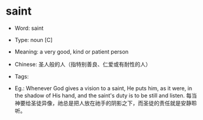# saint

- Word: saint

- Type: noun [C]
- Meaning: a very good, kind or patient person
- Chinese: 圣人般的人（指特别善良、仁爱或有耐性的人）
- Tags: 
- Eg.: Whenever God gives a vision to a saint, He puts him, as it were, in the shadow of His hand, and the saint's duty is to be still and listen. 每当神要给圣徒异像，祂总是把人放在祂手的阴影之下，而圣徒的责任就是安静聆听。

